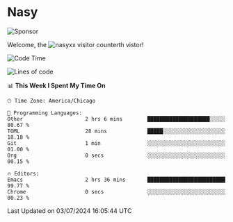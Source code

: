 # Nasy

<!--
<p align="center">
<img height="200" src="https://github-readme-stats.vercel.app/api?username=nasyxx&count_private=true&show_icons=true&theme=dracula&include_all_commits=true"/>
<img height="200" src="https://github-readme-stats.vercel.app/api/top-langs/?username=nasyxx&theme=dracula&hide=html,jupyter+notebook&count_private=true&show_icons=true"/>
</p>

  
----------------
-->

![Sponsor](https://img.shields.io/static/v1.svg?label=Sponsor&message=%E2%9D%A4&logo=GitHub&style=flat&color=pink)
 
Welcome, the ![nasyxx visitor counter](https://count.getloli.com/get/@nasyxx?theme=rule34)th vistor!
 
<!--START_SECTION:waka-->
![Code Time](http://img.shields.io/badge/Code%20Time-4%2C531%20hrs%2043%20mins-blue)

![Lines of code](https://img.shields.io/badge/From%20Hello%20World%20I%27ve%20Written-6.3%20million%20lines%20of%20code-blue)

📊 **This Week I Spent My Time On** 

```text
🕑︎ Time Zone: America/Chicago

💬 Programming Languages: 
Other                    2 hrs 6 mins        ████████████████████░░░░░   80.67 % 
TOML                     28 mins             █████░░░░░░░░░░░░░░░░░░░░   18.18 % 
Git                      1 min               ░░░░░░░░░░░░░░░░░░░░░░░░░   01.00 % 
Org                      0 secs              ░░░░░░░░░░░░░░░░░░░░░░░░░   00.15 % 

🔥 Editors: 
Emacs                    2 hrs 36 mins       █████████████████████████   99.77 % 
Chrome                   0 secs              ░░░░░░░░░░░░░░░░░░░░░░░░░   00.23 % 
```


 Last Updated on 03/07/2024 16:05:44 UTC
<!--END_SECTION:waka-->

<!-- ![visitors](https://visitor-badge.laobi.icu/badge?page_id=nasyxx.nasyxx) -->
